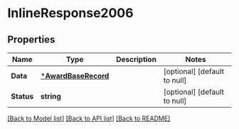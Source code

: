 # InlineResponse2006

## Properties
Name | Type | Description | Notes
------------ | ------------- | ------------- | -------------
**Data** | [***AwardBaseRecord**](AwardBaseRecord.md) |  | [optional] [default to null]
**Status** | **string** |  | [optional] [default to null]

[[Back to Model list]](../README.md#documentation-for-models) [[Back to API list]](../README.md#documentation-for-api-endpoints) [[Back to README]](../README.md)

